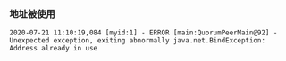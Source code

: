 ### 地址被使用
`2020-07-21 11:10:19,084 [myid:1] - ERROR [main:QuorumPeerMain@92] - Unexpected exception, exiting abnormally java.net.BindException: Address already in use`
